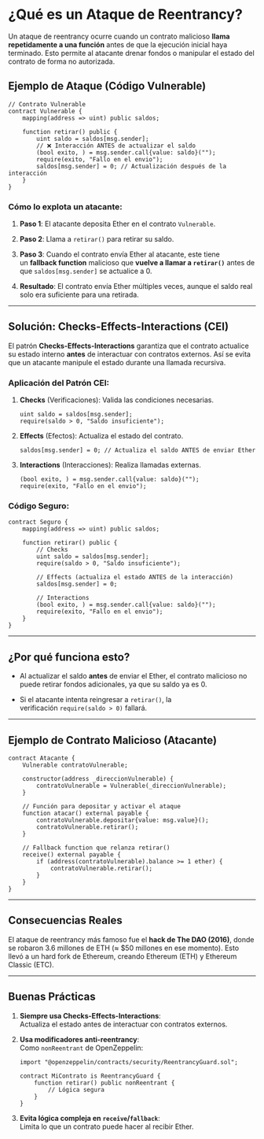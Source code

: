 # **¿Qué es un Ataque de Reentrancy?**

Un ataque de reentrancy ocurre cuando un contrato malicioso **llama repetidamente a una función** antes de que la ejecución inicial haya terminado. Esto permite al atacante drenar fondos o manipular el estado del contrato de forma no autorizada.

## **Ejemplo de Ataque (Código Vulnerable)**

```Solidity
// Contrato Vulnerable
contract Vulnerable {
    mapping(address => uint) public saldos;

    function retirar() public {
        uint saldo = saldos[msg.sender];
        // ❌ Interacción ANTES de actualizar el saldo
        (bool exito, ) = msg.sender.call{value: saldo}("");
        require(exito, "Fallo en el envio");
        saldos[msg.sender] = 0; // Actualización después de la interacción
    }
}
```

### **Cómo lo explota un atacante:**

1. **Paso 1**: El atacante deposita Ether en el contrato `Vulnerable`.
    
2. **Paso 2**: Llama a `retirar()` para retirar su saldo.
    
3. **Paso 3**: Cuando el contrato envía Ether al atacante, este tiene un **fallback function** malicioso que **vuelve a llamar a `retirar()`** antes de que `saldos[msg.sender]` se actualice a 0.
    
4. **Resultado**: El contrato envía Ether múltiples veces, aunque el saldo real solo era suficiente para una retirada.
    

---

## **Solución: Checks-Effects-Interactions (CEI)**

El patrón **Checks-Effects-Interactions** garantiza que el contrato actualice su estado interno **antes** de interactuar con contratos externos. Así se evita que un atacante manipule el estado durante una llamada recursiva.

### **Aplicación del Patrón CEI:**

1. **Checks** (Verificaciones): Valida las condiciones necesarias.
    
    ```Solidity
	uint saldo = saldos[msg.sender];
    require(saldo > 0, "Saldo insuficiente");
	```
    
2. **Effects** (Efectos): Actualiza el estado del contrato.
    
    ```Solidity
	saldos[msg.sender] = 0; // Actualiza el saldo ANTES de enviar Ether
	```
    
3. **Interactions** (Interacciones): Realiza llamadas externas.
    
    ```Solidity
	(bool exito, ) = msg.sender.call{value: saldo}("");
	require(exito, "Fallo en el envio");
	```
    

### **Código Seguro:**

```Solidity
contract Seguro {
    mapping(address => uint) public saldos;

    function retirar() public {
        // Checks
        uint saldo = saldos[msg.sender];
        require(saldo > 0, "Saldo insuficiente");

        // Effects (actualiza el estado ANTES de la interacción)
        saldos[msg.sender] = 0;

        // Interactions
        (bool exito, ) = msg.sender.call{value: saldo}("");
        require(exito, "Fallo en el envio");
    }
}
```

---

## **¿Por qué funciona esto?**

- Al actualizar el saldo **antes** de enviar el Ether, el contrato malicioso no puede retirar fondos adicionales, ya que su saldo ya es 0.
    
- Si el atacante intenta reingresar a `retirar()`, la verificación `require(saldo > 0)` fallará.
    

---

## **Ejemplo de Contrato Malicioso (Atacante)**

```Solidity
contract Atacante {
    Vulnerable contratoVulnerable;

    constructor(address _direccionVulnerable) {
        contratoVulnerable = Vulnerable(_direccionVulnerable);
    }

    // Función para depositar y activar el ataque
    function atacar() external payable {
        contratoVulnerable.depositar{value: msg.value}();
        contratoVulnerable.retirar();
    }

    // Fallback function que relanza retirar()
    receive() external payable {
        if (address(contratoVulnerable).balance >= 1 ether) {
            contratoVulnerable.retirar();
        }
    }
}
```

---

## **Consecuencias Reales**

El ataque de reentrancy más famoso fue el **hack de The DAO (2016)**, donde se robaron 3.6 millones de ETH (≈ $50 millones en ese momento). Esto llevó a un hard fork de Ethereum, creando Ethereum (ETH) y Ethereum Classic (ETC).

---

## **Buenas Prácticas**

1. **Siempre usa Checks-Effects-Interactions**:  
    Actualiza el estado antes de interactuar con contratos externos.
    
2. **Usa modificadores anti-reentrancy**:  
    Como `nonReentrant` de OpenZeppelin:
    
    ```Solidity
	import "@openzeppelin/contracts/security/ReentrancyGuard.sol";
	    
	contract MiContrato is ReentrancyGuard {
		function retirar() public nonReentrant {
			// Lógica segura
		}
	}
	```
    
3. **Evita lógica compleja en `receive`/`fallback`**:  
    Limita lo que un contrato puede hacer al recibir Ether.